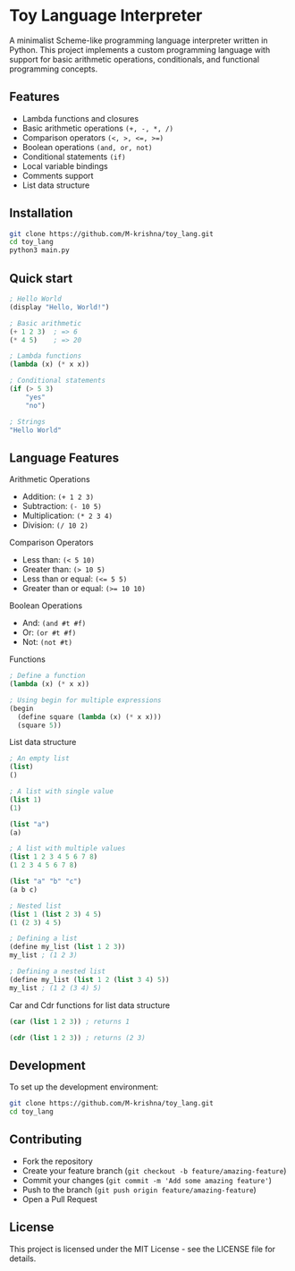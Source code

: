 # Toy Language Interpreter

A minimalist Scheme-like programming language interpreter written in Python. This project implements a custom programming language with support for basic arithmetic operations, conditionals, and functional programming concepts.

## Features

- Lambda functions and closures
- Basic arithmetic operations `(+, -, *, /)`
- Comparison operators `(<, >, <=, >=)`
- Boolean operations `(and, or, not)`
- Conditional statements `(if)`
- Local variable bindings
- Comments support
- List data structure

## Installation

```bash
git clone https://github.com/M-krishna/toy_lang.git
cd toy_lang
python3 main.py
```

## Quick start

```lisp
; Hello World
(display "Hello, World!")

; Basic arithmetic
(+ 1 2 3)  ; => 6
(* 4 5)    ; => 20

; Lambda functions
(lambda (x) (* x x))

; Conditional statements
(if (> 5 3)
    "yes"
    "no")

; Strings
"Hello World"
```

## Language Features

Arithmetic Operations

* Addition: `(+ 1 2 3)`
* Subtraction: `(- 10 5)`
* Multiplication: `(* 2 3 4)`
* Division: `(/ 10 2)`

Comparison Operators

* Less than: `(< 5 10)`
* Greater than: `(> 10 5)`
* Less than or equal: `(<= 5 5)`
* Greater than or equal: `(>= 10 10)`


Boolean Operations

* And: `(and #t #f)`
* Or: `(or #t #f)`
* Not: `(not #t)`


Functions

```lisp
; Define a function
(lambda (x) (* x x))

; Using begin for multiple expressions
(begin
  (define square (lambda (x) (* x x)))
  (square 5))
```

List data structure

```lisp
; An empty list
(list)
()

; A list with single value
(list 1)
(1)

(list "a")
(a)

; A list with multiple values
(list 1 2 3 4 5 6 7 8)
(1 2 3 4 5 6 7 8)

(list "a" "b" "c")
(a b c)

; Nested list
(list 1 (list 2 3) 4 5)
(1 (2 3) 4 5)

; Defining a list
(define my_list (list 1 2 3))
my_list ; (1 2 3)

; Defining a nested list
(define my_list (list 1 2 (list 3 4) 5))
my_list ; (1 2 (3 4) 5)
```

Car and Cdr functions for list data structure

```lisp
(car (list 1 2 3)) ; returns 1

(cdr (list 1 2 3)) ; returns (2 3)
```

## Development

To set up the development environment:
```bash
git clone https://github.com/M-krishna/toy_lang.git
cd toy_lang
```

## Contributing
* Fork the repository
* Create your feature branch (`git checkout -b feature/amazing-feature`)
* Commit your changes (`git commit -m 'Add some amazing feature'`)
* Push to the branch (`git push origin feature/amazing-feature`)
* Open a Pull Request


## License

This project is licensed under the MIT License - see the LICENSE file for details.